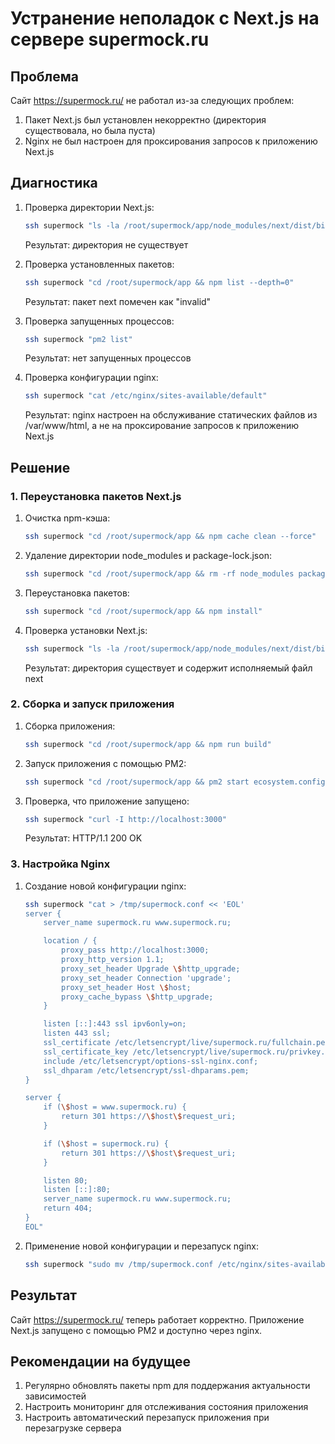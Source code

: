 # Устранение неполадок с Next.js на сервере supermock.ru

## Проблема

Сайт https://supermock.ru/ не работал из-за следующих проблем:

1. Пакет Next.js был установлен некорректно (директория существовала, но была пуста)
2. Nginx не был настроен для проксирования запросов к приложению Next.js

## Диагностика

1. Проверка директории Next.js:

   ```bash
   ssh supermock "ls -la /root/supermock/app/node_modules/next/dist/bin/"
   ```

   Результат: директория не существует

2. Проверка установленных пакетов:

   ```bash
   ssh supermock "cd /root/supermock/app && npm list --depth=0"
   ```

   Результат: пакет next помечен как "invalid"

3. Проверка запущенных процессов:

   ```bash
   ssh supermock "pm2 list"
   ```

   Результат: нет запущенных процессов

4. Проверка конфигурации nginx:
   ```bash
   ssh supermock "cat /etc/nginx/sites-available/default"
   ```
   Результат: nginx настроен на обслуживание статических файлов из /var/www/html, а не на проксирование запросов к приложению Next.js

## Решение

### 1. Переустановка пакетов Next.js

1. Очистка npm-кэша:

   ```bash
   ssh supermock "cd /root/supermock/app && npm cache clean --force"
   ```

2. Удаление директории node_modules и package-lock.json:

   ```bash
   ssh supermock "cd /root/supermock/app && rm -rf node_modules package-lock.json"
   ```

3. Переустановка пакетов:

   ```bash
   ssh supermock "cd /root/supermock/app && npm install"
   ```

4. Проверка установки Next.js:
   ```bash
   ssh supermock "ls -la /root/supermock/app/node_modules/next/dist/bin"
   ```
   Результат: директория существует и содержит исполняемый файл next

### 2. Сборка и запуск приложения

1. Сборка приложения:

   ```bash
   ssh supermock "cd /root/supermock/app && npm run build"
   ```

2. Запуск приложения с помощью PM2:

   ```bash
   ssh supermock "cd /root/supermock/app && pm2 start ecosystem.config.js"
   ```

3. Проверка, что приложение запущено:
   ```bash
   ssh supermock "curl -I http://localhost:3000"
   ```
   Результат: HTTP/1.1 200 OK

### 3. Настройка Nginx

1. Создание новой конфигурации nginx:

   ```bash
   ssh supermock "cat > /tmp/supermock.conf << 'EOL'
   server {
       server_name supermock.ru www.supermock.ru;

       location / {
           proxy_pass http://localhost:3000;
           proxy_http_version 1.1;
           proxy_set_header Upgrade \$http_upgrade;
           proxy_set_header Connection 'upgrade';
           proxy_set_header Host \$host;
           proxy_cache_bypass \$http_upgrade;
       }

       listen [::]:443 ssl ipv6only=on;
       listen 443 ssl;
       ssl_certificate /etc/letsencrypt/live/supermock.ru/fullchain.pem;
       ssl_certificate_key /etc/letsencrypt/live/supermock.ru/privkey.pem;
       include /etc/letsencrypt/options-ssl-nginx.conf;
       ssl_dhparam /etc/letsencrypt/ssl-dhparams.pem;
   }

   server {
       if (\$host = www.supermock.ru) {
           return 301 https://\$host\$request_uri;
       }

       if (\$host = supermock.ru) {
           return 301 https://\$host\$request_uri;
       }

       listen 80;
       listen [::]:80;
       server_name supermock.ru www.supermock.ru;
       return 404;
   }
   EOL"
   ```

2. Применение новой конфигурации и перезапуск nginx:
   ```bash
   ssh supermock "sudo mv /tmp/supermock.conf /etc/nginx/sites-available/default && sudo nginx -t && sudo systemctl restart nginx"
   ```

## Результат

Сайт https://supermock.ru/ теперь работает корректно. Приложение Next.js запущено с помощью PM2 и доступно через nginx.

## Рекомендации на будущее

1. Регулярно обновлять пакеты npm для поддержания актуальности зависимостей
2. Настроить мониторинг для отслеживания состояния приложения
3. Настроить автоматический перезапуск приложения при перезагрузке сервера
